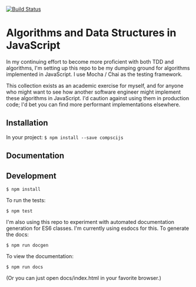 [![Build Status](https://travis-ci.org/jimmcgaw/algorithmsjs.svg?branch=master)](https://travis-ci.org/jimmcgaw/algorithmsjs)

# Algorithms and Data Structures in JavaScript

In my continuing effort to become more proficient with both TDD and algorithms, I'm setting up this
repo to be my dumping ground for algorithms implemented in JavaScript. I use Mocha / Chai as the
testing framework.

This collection exists as an academic exercise for myself, and for anyone who might want to see how
another software engineer might implement these algorithms in JavaScript. I'd caution against using them in production code; I'd bet you can find more performant implementations elsewhere.

## Installation

In your project: ``` $ npm install --save compscijs ```

## Documentation



## Development

``` $ npm install ```

To run the tests:

``` $ npm test ```

I'm also using this repo to experiment with automated documentation generation for ES6 classes. I'm currently
using esdocs for this. To generate the docs:

``` $ npm run docgen ```

To view the documentation:

``` $ npm run docs ```

(Or you can just open docs/index.html in your favorite browser.)
